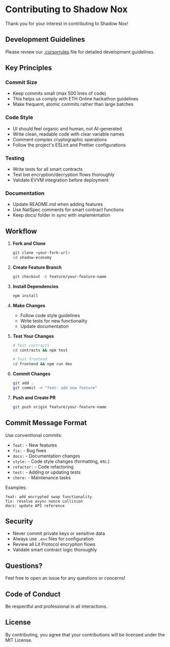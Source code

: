 # Contributing to Shadow Nox

Thank you for your interest in contributing to Shadow Nox!

## Development Guidelines

Please review our [.cursorrules](.cursorrules) file for detailed development guidelines.

## Key Principles

### Commit Size
- Keep commits small (max 500 lines of code)
- This helps us comply with ETH Online hackathon guidelines
- Make frequent, atomic commits rather than large batches

### Code Style
- UI should feel organic and human, not AI-generated
- Write clean, readable code with clear variable names
- Comment complex cryptographic operations
- Follow the project's ESLint and Prettier configurations

### Testing
- Write tests for all smart contracts
- Test bot encryption/decryption flows thoroughly
- Validate EVVM integration before deployment

### Documentation
- Update README.md when adding features
- Use NatSpec comments for smart contract functions
- Keep docs/ folder in sync with implementation

## Workflow

1. **Fork and Clone**
   ```bash
   git clone <your-fork-url>
   cd shadow-economy
   ```

2. **Create Feature Branch**
   ```bash
   git checkout -b feature/your-feature-name
   ```

3. **Install Dependencies**
   ```bash
   npm install
   ```

4. **Make Changes**
   - Follow code style guidelines
   - Write tests for new functionality
   - Update documentation

5. **Test Your Changes**
   ```bash
   # Test contracts
   cd contracts && npm test
   
   # Test frontend
   cd frontend && npm run dev
   ```

6. **Commit Changes**
   ```bash
   git add .
   git commit -m "feat: add new feature"
   ```

7. **Push and Create PR**
   ```bash
   git push origin feature/your-feature-name
   ```

## Commit Message Format

Use conventional commits:
- `feat:` - New features
- `fix:` - Bug fixes
- `docs:` - Documentation changes
- `style:` - Code style changes (formatting, etc.)
- `refactor:` - Code refactoring
- `test:` - Adding or updating tests
- `chore:` - Maintenance tasks

Examples:
```
feat: add encrypted swap functionality
fix: resolve async nonce collision
docs: update API reference
```

## Security

- Never commit private keys or sensitive data
- Always use `.env` files for configuration
- Review all Lit Protocol encryption flows
- Validate smart contract logic thoroughly

## Questions?

Feel free to open an issue for any questions or concerns!

## Code of Conduct

Be respectful and professional in all interactions.

## License

By contributing, you agree that your contributions will be licensed under the MIT License.

